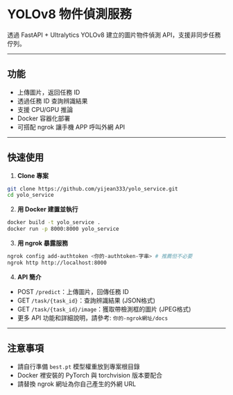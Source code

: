 # YOLOv8 物件偵測服務

透過 FastAPI + Ultralytics YOLOv8 建立的圖片物件偵測 API，支援非同步任務佇列。

---

## 功能

* 上傳圖片，返回任務 ID
* 透過任務 ID 查詢辨識結果
* 支援 CPU/GPU 推論
* Docker 容器化部署
* 可搭配 ngrok 讓手機 APP 呼叫外網 API

---

## 快速使用

1. **Clone 專案**

```bash
git clone https://github.com/yijean333/yolo_service.git
cd yolo_service
```

2. **用 Docker 建置並執行**

```bash
docker build -t yolo_service .
docker run -p 8000:8000 yolo_service
```

3. **用 ngrok 暴露服務**

```bash
ngrok config add-authtoken <你的-authtoken-字串> # 推薦但不必要
ngrok http http://localhost:8000
```

4. **API 簡介**

* POST `/predict`：上傳圖片，回傳任務 ID
* GET `/task/{task_id}`：查詢辨識結果 (JSON格式)
* GET `/task/{task_id}/image`：獲取帶檢測框的圖片 (JPEG格式)
* 更多 API 功能和詳細說明，請參考: `你的-ngrok網址/docs`
  
---

## 注意事項

* 請自行準備 `best.pt` 模型權重放到專案根目錄
* Docker 裡安裝的 PyTorch 與 torchvision 版本要配合
* 請替換 ngrok 網址為你自己產生的外網 URL

